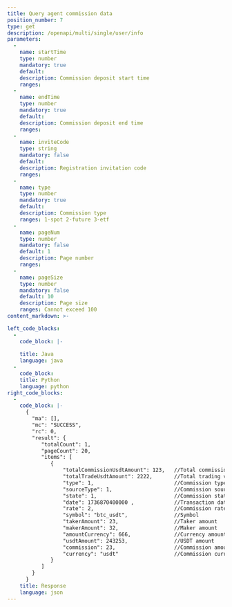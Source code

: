 ```yaml
---
title: Query agent commission data
position_number: 7
type: get
description: /openapi/multi/single/user/info
parameters:
  -
    name: startTime
    type: number
    mandatory: true
    default:
    description: Commission deposit start time
    ranges:
  -
    name: endTime
    type: number
    mandatory: true
    default:
    description: Commission deposit end time
    ranges:
  -
    name: inviteCode
    type: string
    mandatory: false
    default:
    description: Registration invitation code
    ranges:
  -
    name: type
    type: number
    mandatory: true
    default:
    description: Commission type
    ranges: 1-spot 2-future 3-etf
  -
    name: pageNum
    type: number
    mandatory: false
    default: 1
    description: Page number
    ranges:
  -
    name: pageSize
    type: number
    mandatory: false
    default: 10
    description: Page size
    ranges: Cannot exceed 100
content_markdown: >-

left_code_blocks:
  -
    code_block: |-
      
    title: Java
    language: java
  -
    code_block:
    title: Python
    language: python
right_code_blocks:
  -
    code_block: |-
      {
        "ma": [],
        "mc": "SUCCESS",
        "rc": 0,
        "result": {
           "totalCount": 1,
           "pageCount": 20,
           "items": [
              {
                  "totalCommissionUsdtAmount": 123,   //Total commission
                  "totalTradeUsdtAmount": 2222,       //Total trading volume
                  "type": 1,                          //Commission type. 1-spot 2-future 3-etf
                  "sourceType": 1,                    //Commission source type. 1 - Direct customer, 2 - Sub-agent
                  "state": 1,                         //Commission state
                  "date": 1736870400000 ,             //Transaction date
                  "rate": 2,                          //Commission rate
                  "symbol": "btc_usdt",               //Symbol
                  "takerAmount": 23,                  //Taker amount
                  "makerAmount": 32,                  //Maker amount
                  "amountCurrency": 666,              //Currency amount
                  "usdtAmount": 243253,               //USDT amount
                  "commission": 23,                   //Commission amount
                  "currency": "usdt"                  //Commission currency
              }
           ]
        }
      }
    title: Response
    language: json
---
```

